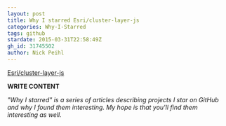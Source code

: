```yaml
---
layout: post
title: Why I starred Esri/cluster-layer-js
categories: Why-I-Starred
tags: github
stardate: 2015-03-31T22:58:49Z
gh_id: 31745502
author: Nick Peihl
---
```


[Esri/cluster-layer-js](https://github.com/Esri/cluster-layer-js)

**WRITE CONTENT**

*"Why I starred" is a series of articles describing projects I star on GitHub and why I found them interesting. My hope is that you'll find them interesting as well.*


